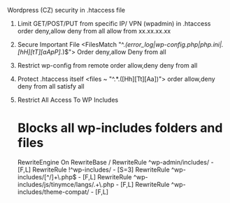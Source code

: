 Wordpress (CZ) security in .htaccess file

1. Limit GET/POST/PUT from specific IP/ VPN (wpadmin) in .htaccess
	<Limit GET POST PUT>
		order deny,allow
		deny from all
		allow from xx.xx.xx.xx
	</Limit>

2. Secure Important File
	<FilesMatch "^.*(error_log|wp-config\.php|php.ini|\.[hH][tT][aApP].*)$">
		Order deny,allow
		Deny from all
	</FilesMatch>
3. Restrict wp-config from remote
	<files wp-config.php>
		order allow,deny
		deny from all
	</files>
4. Protect .htaccess itself 
	<files ~ "^.*\.([Hh][Tt][Aa])">
		order allow,deny
		deny from all
		satisfy all
	</files>
5. Restrict All Access To WP Includes
	# Blocks all wp-includes folders and files
	<IfModule mod_rewrite.c>
		RewriteEngine On
		RewriteBase /
		RewriteRule ^wp-admin/includes/ - [F,L]
		RewriteRule !^wp-includes/ - [S=3]
		RewriteRule ^wp-includes/[^/]+\.php$ - [F,L]
		RewriteRule ^wp-includes/js/tinymce/langs/.+\.php - [F,L]
		RewriteRule ^wp-includes/theme-compat/ - [F,L]
	</IfModule>